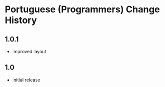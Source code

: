 Portuguese (Programmers) Change History
====================

1.0.1 
----------------
* Improved layout 

1.0 
----------------
* Initial release
